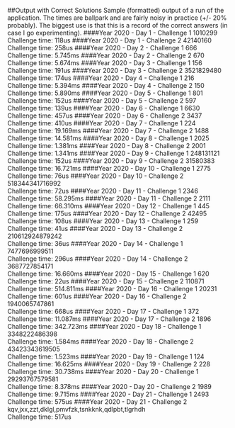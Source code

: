 ##Output with Correct Solutions
Sample (formatted) output of a run of the application.  The times are 
ballpark and are fairly noisy in practice (+/- 20% probably).  The biggest
use is that this is a record of the correct answers (in case I go experimenting).
####Year 2020 - Day 1 - Challenge 1
1010299  
Challenge time:  118us
####Year 2020 - Day 1 - Challenge 2
42140160  
Challenge time:  258us
####Year 2020 - Day 2 - Challenge 1
666  
Challenge time:  5.745ms
####Year 2020 - Day 2 - Challenge 2
670  
Challenge time:  5.674ms
####Year 2020 - Day 3 - Challenge 1
156  
Challenge time:  191us
####Year 2020 - Day 3 - Challenge 2
3521829480  
Challenge time:  174us
####Year 2020 - Day 4 - Challenge 1
216  
Challenge time:  5.394ms
####Year 2020 - Day 4 - Challenge 2
150  
Challenge time:  5.890ms
####Year 2020 - Day 5 - Challenge 1
801  
Challenge time:  152us
####Year 2020 - Day 5 - Challenge 2
597  
Challenge time:  139us
####Year 2020 - Day 6 - Challenge 1
6630  
Challenge time:  457us
####Year 2020 - Day 6 - Challenge 2
3437  
Challenge time:  410us
####Year 2020 - Day 7 - Challenge 1
224  
Challenge time:  19.169ms
####Year 2020 - Day 7 - Challenge 2
1488  
Challenge time:  14.581ms
####Year 2020 - Day 8 - Challenge 1
2025  
Challenge time:  1.381ms
####Year 2020 - Day 8 - Challenge 2
2001  
Challenge time:  1.341ms
####Year 2020 - Day 9 - Challenge 1
248131121  
Challenge time:  152us
####Year 2020 - Day 9 - Challenge 2
31580383  
Challenge time:  16.721ms
####Year 2020 - Day 10 - Challenge 1
2775  
Challenge time:  76us
####Year 2020 - Day 10 - Challenge 2
518344341716992  
Challenge time:  72us
####Year 2020 - Day 11 - Challenge 1
2346  
Challenge time:  58.295ms
####Year 2020 - Day 11 - Challenge 2
2111  
Challenge time:  66.310ms
####Year 2020 - Day 12 - Challenge 1
445  
Challenge time:  175us
####Year 2020 - Day 12 - Challenge 2
42495  
Challenge time:  108us
####Year 2020 - Day 13 - Challenge 1
259  
Challenge time:  41us
####Year 2020 - Day 13 - Challenge 2
210612924879242  
Challenge time:  36us
####Year 2020 - Day 14 - Challenge 1
7477696999511  
Challenge time:  296us
####Year 2020 - Day 14 - Challenge 2
3687727854171  
Challenge time:  16.660ms
####Year 2020 - Day 15 - Challenge 1
620  
Challenge time:  22us
####Year 2020 - Day 15 - Challenge 2
110871  
Challenge time:  514.811ms
####Year 2020 - Day 16 - Challenge 1
20231  
Challenge time:  601us
####Year 2020 - Day 16 - Challenge 2
1940065747861  
Challenge time:  668us
####Year 2020 - Day 17 - Challenge 1
372  
Challenge time:  11.087ms
####Year 2020 - Day 17 - Challenge 2
1896  
Challenge time:  342.723ms
####Year 2020 - Day 18 - Challenge 1
3348222486398  
Challenge time:  1.584ms
####Year 2020 - Day 18 - Challenge 2
43423343619505  
Challenge time:  1.523ms
####Year 2020 - Day 19 - Challenge 1
124  
Challenge time:  16.625ms
####Year 2020 - Day 19 - Challenge 2
228  
Challenge time:  30.738ms
####Year 2020 - Day 20 - Challenge 1
29293767579581  
Challenge time:  8.378ms
####Year 2020 - Day 20 - Challenge 2
1989  
Challenge time:  9.715ms
####Year 2020 - Day 21 - Challenge 1
2493  
Challenge time:  575us
####Year 2020 - Day 21 - Challenge 2
kqv,jxx,zzt,dklgl,pmvfzk,tsnkknk,qdlpbt,tlgrhdh  
Challenge time:  517us